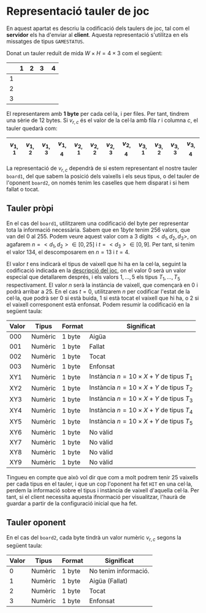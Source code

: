 # Representació tauler de joc

En aquest apartat es descriu la codificació dels taulers de joc, tal com el __servidor__ els ha d'enviar al __client__. Aquesta representació s'utilitza en els missatges de tipus `GAMESTATUS`. 

Donat un tauler reduït de mida $W\times H = 4\times 3$ com el següent:

|   | 1 | 2 | 3 | 4 | 
|---|---|---|---|---|
| 1 |   |   |   |   |
| 2 |   |   |   |   |
| 3 |   |   |   |   |

El representarem amb **1 byte** per cada cel·la, i per files. Per tant, tindrem una sèrie de $12$ bytes. Si $v_{r,c}$ és el valor de la cel·la amb fila $r$ i columna $c$, el tauler quedarà com:

| $v_{1,1}$ | $v_{1,2}$ | $v_{1,3}$ | $v_{1,4}$ | $v_{2,1}$ | $v_{2,2}$ | $v_{2,3}$ | $v_{2,4}$ | $v_{3,1}$ | $v_{3,2}$ | $v_{3,3}$ | $v_{3,4}$ | 
|---|---|---|---|---|---|---|---|---|---|---|---|

La representació de $v_{r,c}$ dependrà de si estem representant el nostre tauler `board1`, del que sabem la posició dels vaixells i els seus tipus, o del tauler de l'oponent `board2`, on només tenim les caselles que hem disparat i si hem fallat o tocat.

## Tauler pròpi
En el cas del `board1`, utilitzarem una codificació del byte per representar tota la informació necessària. Sabem que en $1 byte$ tenim $256$ valors, que van del $0$ al $255$. Podem veure aquest valor com a $3$ dígits $<d_1,d_2,d_3>$, on agafarem $n=<d_1,d_2> \in [0,25]$ i $t = <d_3>\in [0,9]$. Per tant, si tenim el valor $134$, el descomposarem en $n=13$ i $t=4$. 

El valor $t$ ens indicarà el tipus de vaixell que hi ha en la cel·la, seguint la codificació indicada en la [descripció del joc](./battleship.md), on el valor $0$ serà un valor especial que detallarem després, i els valors $1,\ldots, 5$ els tipus $T_1,\ldots,T_5$ respectivament. El valor $n$ serà la instància de vaixell, que començarà en $0$ i podrà arribar a $25$. En el cas $t=0$, utilitzarem $n$ per codificar l'estat de la cel·la, que podrà ser $0$ si està buida, $1$ si està tocat el vaixell que hi ha, o $2$ si el vaixell corresponent està enfonsat. Podem resumir la codificació en la següent taula:

| **Valor**  |    **Tipus**     |  **Format**       |  **Significat**       |
|------------|------------------|-------------------|-----------------------|
|    000     | Numèric          | 1 byte            | Aigüa                 |
|    001     | Numèric          | 1 byte            | Fallat                |
|    002     | Numèric          | 1 byte            | Tocat                 |
|    003     | Numèric          | 1 byte            | Enfonsat              |
|    XY1     | Numèric          | 1 byte            | Instància $n = 10\times X + Y$ de tipus $T_1$ |
|    XY2     | Numèric          | 1 byte            | Instància $n = 10\times X + Y$ de tipus $T_2$ |
|    XY3     | Numèric          | 1 byte            | Instància $n = 10\times X + Y$ de tipus $T_3$ |
|    XY4     | Numèric          | 1 byte            | Instància $n = 10\times X + Y$ de tipus $T_4$ |
|    XY5     | Numèric          | 1 byte            | Instància $n = 10\times X + Y$ de tipus $T_5$ |
|    XY6     | Numèric          | 1 byte            | No vàlid |
|    XY7     | Numèric          | 1 byte            | No vàlid |
|    XY8     | Numèric          | 1 byte            | No vàlid |
|    XY9     | Numèric          | 1 byte            | No vàlid |

Tingueu en compte que això vol dir que com a molt podrem tenir $25$ vaixells per cada tipus en el tauler, i que un cop l'oponent ha fet `HIT` en una cel·la, perdem la informació sobre el tipus i instància de vaixell d'aquella cel·la. Per tant, si el client necessita aquesta ifnormació per visualitzar, l'haurà de guardar a partir de la configuració inicial que ha fet.

## Tauler oponent

En el cas del `board2`, cada byte tindrà un valor numèric $v_{r,c}$ segons la següent taula:

| **Valor**  |    **Tipus**     |  **Format**       |  **Significat**       |
|------------|------------------|-------------------|-----------------------|
|    0       | Numèric          | 1 byte            | No tenim informació.  |
|    1       | Numèric          | 1 byte            | Aigüa (Fallat)                 |
|    2       | Numèric          | 1 byte            | Tocat                 |
|    3       | Numèric          | 1 byte            | Enfonsat              |
